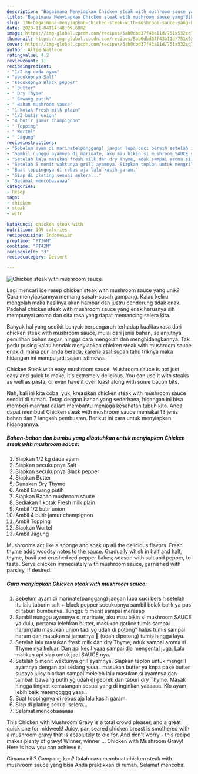 ```yaml
---
description: "Bagaimana Menyiapkan Chicken steak with mushroom sauce yang Bikin Ngiler"
title: "Bagaimana Menyiapkan Chicken steak with mushroom sauce yang Bikin Ngiler"
slug: 136-bagaimana-menyiapkan-chicken-steak-with-mushroom-sauce-yang-bikin-ngiler
date: 2020-11-04T14:48:09.600Z
image: https://img-global.cpcdn.com/recipes/5ab0dbd37f43a11d/751x532cq70/chicken-steak-with-mushroom-sauce-foto-resep-utama.jpg
thumbnail: https://img-global.cpcdn.com/recipes/5ab0dbd37f43a11d/751x532cq70/chicken-steak-with-mushroom-sauce-foto-resep-utama.jpg
cover: https://img-global.cpcdn.com/recipes/5ab0dbd37f43a11d/751x532cq70/chicken-steak-with-mushroom-sauce-foto-resep-utama.jpg
author: Allie Wallace
ratingvalue: 4.2
reviewcount: 11
recipeingredient:
- "1/2 kg dada ayam"
- "secukupnya Salt"
- "secukupnya Black pepper"
- " Butter"
- " Dry Thyme"
- " Bawang putih"
- " Bahan mushroom sauce"
- "1 kotak Fresh milk plain"
- "1/2 butir union"
- "4 butir jamur champignon"
- " Topping"
- " Wortel"
- " Jagung"
recipeinstructions:
- "Sebelum ayam di marinate(panggang) jangan lupa cuci bersih setelah itu lalu taburin salt + black pepper secukupnya sambil bolak balik ya pas di taburi bumbunya. Tunggu 5 menit sampai meresap"
- "Sambil nunggu ayamnya di marinate, aku mau bikin si mushroom SAUCE ya dulu, pertama lelehkan butter, masukan garlice tumis sampai harum,lalu masukan union tadi yg udah di potong&#34; halus tumis sampai harum dan masukan si jamurnya 🍄 (udah dipotong) tumis hingga layu."
- "Setelah lalu masukan fresh milk dan dry Thyme, aduk sampai aroma si Thyme nya keluar. Dan api kecil yaaa sampai dia mengental juga. Lalu matikan api siap untuk jadi SAUCE nya."
- "Setelah 5 menit waktunya grill ayamnya. Siapkan teplon untuk mengrill ayamnya dengan api sedang yaaa.. masukan butter ya knpa pake butter supaya juicy biarkan sampai meleleh lalu masukan si ayamnya dan tambah bawang putih yg udah di geprek dan taburi dry Thyme. Masak hingga tingkat kematangan sesuai yang di inginkan yaaaaaa. Klo ayam lebih baik matenggggg yaaa.."
- "Buat toppingnya di rebus aja lalu kasih garam."
- "Siap di plating sesuai selera..."
- "Selamat mencobaaaaaa"
categories:
- Resep
tags:
- chicken
- steak
- with

katakunci: chicken steak with 
nutrition: 109 calories
recipecuisine: Indonesian
preptime: "PT36M"
cooktime: "PT42M"
recipeyield: "3"
recipecategory: Dessert

---
```



![Chicken steak with mushroom sauce](https://img-global.cpcdn.com/recipes/5ab0dbd37f43a11d/751x532cq70/chicken-steak-with-mushroom-sauce-foto-resep-utama.jpg)

Lagi mencari ide resep chicken steak with mushroom sauce yang unik? Cara menyiapkannya memang susah-susah gampang. Kalau keliru mengolah maka hasilnya akan hambar dan justru cenderung tidak enak. Padahal chicken steak with mushroom sauce yang enak harusnya sih mempunyai aroma dan cita rasa yang dapat memancing selera kita.

Banyak hal yang sedikit banyak berpengaruh terhadap kualitas rasa dari chicken steak with mushroom sauce, mulai dari jenis bahan, selanjutnya pemilihan bahan segar, hingga cara mengolah dan menghidangkannya. Tak perlu pusing kalau hendak menyiapkan chicken steak with mushroom sauce enak di mana pun anda berada, karena asal sudah tahu triknya maka hidangan ini mampu jadi sajian istimewa.

Chicken Steak with easy mushroom sauce. Mushroom sauce is not just easy and quick to make, it&#39;s extremely delicious. You can use it with steaks as well as pasta, or even have it over toast along with some bacon bits.


Nah, kali ini kita coba, yuk, kreasikan chicken steak with mushroom sauce sendiri di rumah. Tetap dengan bahan yang sederhana, hidangan ini bisa memberi manfaat dalam membantu menjaga kesehatan tubuh kita. Anda dapat membuat Chicken steak with mushroom sauce memakai 13 jenis bahan dan 7 langkah pembuatan. Berikut ini cara untuk menyiapkan hidangannya.

<!--inarticleads1-->

##### Bahan-bahan dan bumbu yang dibutuhkan untuk menyiapkan Chicken steak with mushroom sauce:

1. Siapkan 1/2 kg dada ayam
1. Siapkan secukupnya Salt
1. Siapkan secukupnya Black pepper
1. Siapkan  Butter
1. Gunakan  Dry Thyme
1. Ambil  Bawang putih
1. Siapkan  Bahan mushroom sauce
1. Sediakan 1 kotak Fresh milk plain
1. Ambil 1/2 butir union
1. Ambil 4 butir jamur champignon
1. Ambil  Topping
1. Siapkan  Wortel
1. Ambil  Jagung


Mushrooms act like a sponge and soak up all the delicious flavors. Fresh thyme adds woodsy notes to the sauce. Gradually whisk in half and half, thyme, basil and crushed red pepper flakes; season with salt and pepper, to taste. Serve chicken immediately with mushroom sauce, garnished with parsley, if desired. 

<!--inarticleads2-->

##### Cara menyiapkan Chicken steak with mushroom sauce:

1. Sebelum ayam di marinate(panggang) jangan lupa cuci bersih setelah itu lalu taburin salt + black pepper secukupnya sambil bolak balik ya pas di taburi bumbunya. Tunggu 5 menit sampai meresap
1. Sambil nunggu ayamnya di marinate, aku mau bikin si mushroom SAUCE ya dulu, pertama lelehkan butter, masukan garlice tumis sampai harum,lalu masukan union tadi yg udah di potong&#34; halus tumis sampai harum dan masukan si jamurnya 🍄 (udah dipotong) tumis hingga layu.
1. Setelah lalu masukan fresh milk dan dry Thyme, aduk sampai aroma si Thyme nya keluar. Dan api kecil yaaa sampai dia mengental juga. Lalu matikan api siap untuk jadi SAUCE nya.
1. Setelah 5 menit waktunya grill ayamnya. Siapkan teplon untuk mengrill ayamnya dengan api sedang yaaa.. masukan butter ya knpa pake butter supaya juicy biarkan sampai meleleh lalu masukan si ayamnya dan tambah bawang putih yg udah di geprek dan taburi dry Thyme. Masak hingga tingkat kematangan sesuai yang di inginkan yaaaaaa. Klo ayam lebih baik matenggggg yaaa..
1. Buat toppingnya di rebus aja lalu kasih garam.
1. Siap di plating sesuai selera...
1. Selamat mencobaaaaaa


This Chicken with Mushroom Gravy is a total crowd pleaser, and a great quick one for midweek! Juicy, pan seared chicken breast is smothered with a mushroom gravy that is absolutely to die for. And don&#39;t worry - this recipe makes plenty of gravy! Winner, winner … Chicken with Mushroom Gravy! Here is how you can achieve it. 

Gimana nih? Gampang kan? Itulah cara membuat chicken steak with mushroom sauce yang bisa Anda praktikkan di rumah. Selamat mencoba!
